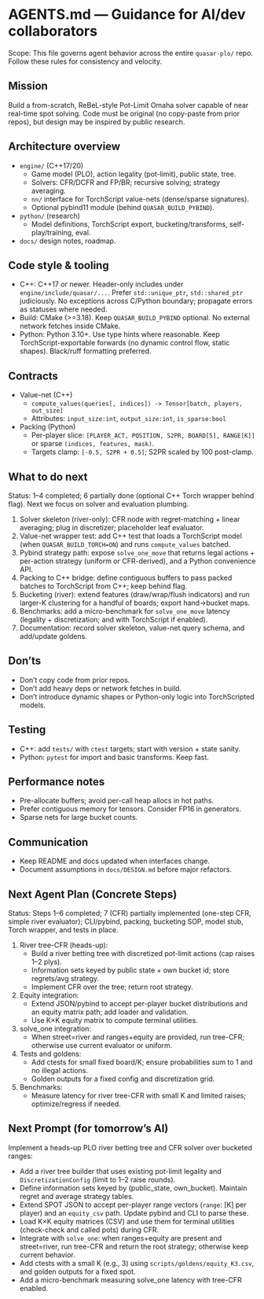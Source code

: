 # AGENTS.md — Guidance for AI/dev collaborators

Scope: This file governs agent behavior across the entire `quasar-plo/` repo. Follow these rules for consistency and velocity.

## Mission
Build a from-scratch, ReBeL-style Pot-Limit Omaha solver capable of near real-time spot solving. Code must be original (no copy-paste from prior repos), but design may be inspired by public research.

## Architecture overview
- `engine/` (C++17/20)
  - Game model (PLO), action legality (pot-limit), public state, tree.
  - Solvers: CFR/DCFR and FP/BR; recursive solving; strategy averaging.
  - `nn/` interface for TorchScript value-nets (dense/sparse signatures).
  - Optional pybind11 module (behind `QUASAR_BUILD_PYBIND`).
- `python/` (research)
  - Model definitions, TorchScript export, bucketing/transforms, self-play/training, eval.
- `docs/` design notes, roadmap.

## Code style & tooling
- C++: C++17 or newer. Header-only includes under `engine/include/quasar/...`. Prefer `std::unique_ptr`, `std::shared_ptr` judiciously. No exceptions across C/Python boundary; propagate errors as statuses where needed.
- Build: CMake (>=3.18). Keep `QUASAR_BUILD_PYBIND` optional. No external network fetches inside CMake.
- Python: Python 3.10+. Use type hints where reasonable. Keep TorchScript-exportable forwards (no dynamic control flow, static shapes). Black/ruff formatting preferred.

## Contracts
- Value-net (C++)
  - `compute_values(queries[, indices]) -> Tensor[batch, players, out_size]`
  - Attributes: `input_size:int`, `output_size:int`, `is_sparse:bool`
- Packing (Python)
  - Per-player slice: `[PLAYER_ACT, POSITION, S2PR, BOARD[5], RANGE[K]]` or sparse `(indices, features, mask)`.
  - Targets clamp: `[-0.5, S2PR + 0.5]`; S2PR scaled by 100 post-clamp.

## What to do next
Status: 1–4 completed; 6 partially done (optional C++ Torch wrapper behind flag). Next we focus on solver and evaluation plumbing.

1) Solver skeleton (river-only): CFR node with regret-matching + linear averaging; plug in discretizer; placeholder leaf evaluator.
2) Value-net wrapper test: add C++ test that loads a TorchScript model (when `QUASAR_BUILD_TORCH=ON`) and runs `compute_values` batched.
3) Pybind strategy path: expose `solve_one_move` that returns legal actions + per-action strategy (uniform or CFR-derived), and a Python convenience API.
4) Packing to C++ bridge: define contiguous buffers to pass packed batches to TorchScript from C++; keep behind flag.
5) Bucketing (river): extend features (draw/wrap/flush indicators) and run larger-K clustering for a handful of boards; export hand→bucket maps.
6) Benchmarks: add a micro-benchmark for `solve_one_move` latency (legality + discretization; and with TorchScript if enabled).
7) Documentation: record solver skeleton, value-net query schema, and add/update goldens.

## Don’ts
- Don’t copy code from prior repos.
- Don’t add heavy deps or network fetches in build.
- Don’t introduce dynamic shapes or Python-only logic into TorchScripted models.

## Testing
- C++: add `tests/` with `ctest` targets; start with version + state sanity.
- Python: `pytest` for import and basic transforms. Keep fast.

## Performance notes
- Pre-allocate buffers; avoid per-call heap allocs in hot paths.
- Prefer contiguous memory for tensors. Consider FP16 in generators.
- Sparse nets for large bucket counts.

## Communication
- Keep README and docs updated when interfaces change.
- Document assumptions in `docs/DESIGN.md` before major refactors.

## Next Agent Plan (Concrete Steps)
Status: Steps 1–6 completed; 7 (CFR) partially implemented (one-step CFR, simple river evaluator); CLI/pybind, packing, bucketing SOP, model stub, Torch wrapper, and tests in place.

1) River tree-CFR (heads-up):
   - Build a river betting tree with discretized pot-limit actions (cap raises 1–2 plys).
   - Information sets keyed by public state + own bucket id; store regrets/avg strategy.
   - Implement CFR over the tree; return root strategy.
2) Equity integration:
   - Extend JSON/pybind to accept per-player bucket distributions and an equity matrix path; add loader and validation.
   - Use K×K equity matrix to compute terminal utilities.
3) solve_one integration:
   - When street=river and ranges+equity are provided, run tree-CFR; otherwise use current evaluator or uniform.
4) Tests and goldens:
   - Add ctests for small fixed board/K; ensure probabilities sum to 1 and no illegal actions.
   - Golden outputs for a fixed config and discretization grid.
5) Benchmarks:
   - Measure latency for river tree-CFR with small K and limited raises; optimize/regress if needed.

## Next Prompt (for tomorrow’s AI)
Implement a heads-up PLO river betting tree and CFR solver over bucketed ranges:
- Add a river tree builder that uses existing pot-limit legality and `DiscretizationConfig` (limit to 1–2 raise rounds).
- Define information sets keyed by (public_state, own_bucket). Maintain regret and average strategy tables.
- Extend SPOT JSON to accept per-player range vectors (`range`: [K] per player) and an `equity_csv` path. Update pybind and CLI to parse these.
- Load K×K equity matrices (CSV) and use them for terminal utilities (check-check and called pots) during CFR.
- Integrate with `solve_one`: when ranges+equity are present and street=river, run tree-CFR and return the root strategy; otherwise keep current behavior.
- Add ctests with a small K (e.g., 3) using `scripts/goldens/equity_K3.csv`, and golden outputs for a fixed spot.
- Add a micro-benchmark measuring solve_one latency with tree-CFR enabled.

